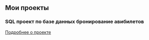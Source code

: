 ## Мои проекты
  ### SQL проект по базе данных бронирование авибилетов
  [Подробнее о проекте](https://github.com/Kor-Konstantin/Kor-Konstantin.github.io/tree/99bd7ae45c7e98753f98ee394be8d3fdd63af07d/projects/SQL%20project)
